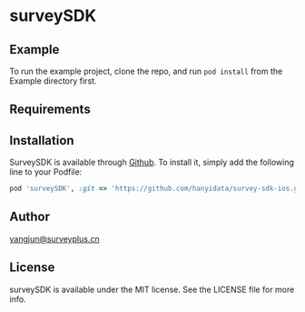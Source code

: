 # surveySDK
## Example

To run the example project, clone the repo, and run `pod install` from the Example directory first.

## Requirements

## Installation

SurveySDK is available through [Github](https://github.com/hanyidata/survey-sdk-ios.git). To install
it, simply add the following line to your Podfile:

```ruby
pod 'surveySDK', :git => 'https://github.com/hanyidata/survey-sdk-ios.git'
```

## Author

yangjun@surveyplus.cn

## License

surveySDK is available under the MIT license. See the LICENSE file for more info.
